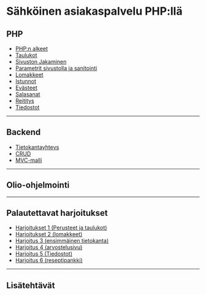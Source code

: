 # Sähköinen asiakaspalvelu PHP:llä

## PHP

- [PHP:n alkeet](./alkeet1/index.md)<base target="_blank">
- [Taulukot](./taulukot/index.md)<base target="_blank">
- [Sivuston Jakaminen](./sivustonJakaminen/index.md)<base target="_blank">
- [Parametrit sivustolla ja sanitointi](./parametrit/index.md)<base target="_blank">
- [Lomakkeet](./lomakkeet/index.md)<base target="_blank">
- [Istunnot](./istunnot/index.md)<base target="_blank">
- [Evästeet](./evasteet/index.md)<base target="_blank">
- [Salasanat](./salasanat/index.md)<base target="_blank">
- [Reititys](./reititys/index.md)<base target="_blank">
- [Tiedostot](./tiedostot/index.md)<base target="_blank">

_____

## Backend

- [ Tietokantayhteys ](./pdo/index.md)<base target="_blank">
- [ CRUD ](./crud/index.md)<base target="_blank">
- [ MVC-malli ](./mvc/index.md)<base target="_blank">

_____

## Olio-ohjelmointi

______

## Palautettavat harjoitukset

- [Harjoitukset 1 (Perusteet ja taulukot)](./harjoitukset1/index.md)<base target="_blank">
- [Harjoitukset 2 (lomakkeet)](./harjoitukset2/index.md)<base target="_blank">
- [Harjoitus 3 (ensimmäinen tietokanta)](./harjoitus3/index.md)<base target="_blank">
- [Harjoitus 4 (arvostelusivu)](./harjoitus4/index.md)<base target="_blank">
- [Harjoitus 5 (Tiedostot)](./harjoitukset5/index.md)<base target="_blank">
- [Harjoitus 6 (reseptipankki)](./harjoitus6/index.md)<base target="_blank">

_____

## Lisätehtävät